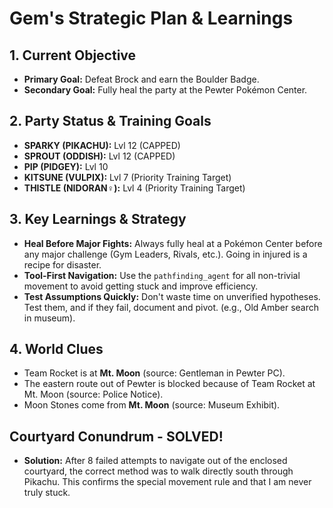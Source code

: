 # Gem's Strategic Plan & Learnings

## 1. Current Objective
- **Primary Goal:** Defeat Brock and earn the Boulder Badge.
- **Secondary Goal:** Fully heal the party at the Pewter Pokémon Center.

## 2. Party Status & Training Goals
*   **SPARKY (PIKACHU):** Lvl 12 (CAPPED)
*   **SPROUT (ODDISH):** Lvl 12 (CAPPED)
*   **PIP (PIDGEY):** Lvl 10
*   **KITSUNE (VULPIX):** Lvl 7 (Priority Training Target)
*   **THISTLE (NIDORAN♀):** Lvl 4 (Priority Training Target)

## 3. Key Learnings & Strategy
*   **Heal Before Major Fights:** Always fully heal at a Pokémon Center before any major challenge (Gym Leaders, Rivals, etc.). Going in injured is a recipe for disaster.
*   **Tool-First Navigation:** Use the `pathfinding_agent` for all non-trivial movement to avoid getting stuck and improve efficiency.
*   **Test Assumptions Quickly:** Don't waste time on unverified hypotheses. Test them, and if they fail, document and pivot. (e.g., Old Amber search in museum).

## 4. World Clues
*   Team Rocket is at **Mt. Moon** (source: Gentleman in Pewter PC).
*   The eastern route out of Pewter is blocked because of Team Rocket at Mt. Moon (source: Police Notice).
*   Moon Stones come from **Mt. Moon** (source: Museum Exhibit).

## Courtyard Conundrum - SOLVED!
*   **Solution:** After 8 failed attempts to navigate out of the enclosed courtyard, the correct method was to walk directly south through Pikachu. This confirms the special movement rule and that I am never truly stuck.
